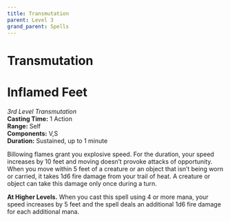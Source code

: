 ```yaml
---
title: Transmutation
parent: Level 3
grand_parent: Spells
---
```


# Transmutation

# Inflamed Feet
*3rd Level Transmutation*<br>
**Casting Time:** 1 Action<br>
**Range:** Self<br>
**Components:** V,S<br>
**Duration:** Sustained, up to 1 minute
 
Billowing flames grant you explosive speed. For the duration, your speed increases by 10 feet and moving doesn’t provoke attacks of opportunity. When you move within 5 feet of a creature or an object that isn’t being worn or carried, it takes 1d6 fire damage from your trail of heat. A creature or object can take this damage only once during a turn.

**At Higher Levels.** When you cast this spell using 4 or more mana, your speed increases by 5 feet and the spell deals an additional 1d6 fire damage for each additional mana.
